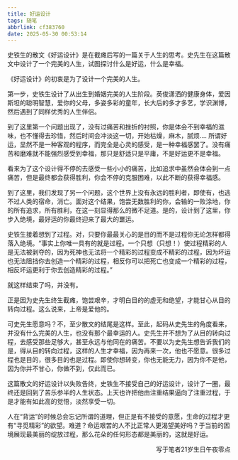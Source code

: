 ```yaml
---
title: 好运设计
tags: 随笔
abbrlink: cf383760
date: 2025-05-30 00:53:14
---
```


史铁生的散文《好运设计》是在截瘫后写的一篇关于人生的思考。史先生在这篇散文中设计了一个完美的人生，试图探讨什么是好运，什么是幸福。

《好运设计》的初衷是为了设计一个完美的人生。

第一步，史铁生设计了从出生到婚姻完美的人生阶段。英俊潇洒的健康身体，爱因斯坦的聪明智慧，爱你的父母，多姿多彩的童年，长大后的多才多艺，学识渊博，然后遇到了同样优秀的人生伴侣。

到了这里第一个问题出现了，没有过痛苦和挫折的衬照，你是体会不到幸福的滋味，也不懂得去珍惜，然后时间会冲淡这一切，开始枯燥，麻木，腻烦…. 所谓好运，显然不是一种客观的程序，而完全是心灵的感受，是一种幸福感罢了。没有痛苦和磨难就不能强烈感受到幸福，那只是舒适只是平庸，不是好运更不是幸福。

看来为了这个设计得不停的去感受一些小小的痛苦，比如追求中虽然会体会到一点痛苦，但是最终都会获得胜利，你会不停的克服困难，以此不断的获得幸福感。

到了这里，我们发现了另一个问题，这个世界上没有永远的胜利者，即使有，也逃不过人类的宿命，消亡。面对这个结果，饱尝无数胜利的你，会输的一败涂地，你的所有追求，所有胜利，在这一刻显得那么的微不足道。是的，设计到了这里，你步入绝境，最好运的你最终迎来了最大的噩运。

史铁生接着想到了过程。对，只要你最最关心的是目的而不是过程你无论怎样都得落入绝境。“事实上你唯一具有的就是过程。一个只想（只想！）使过程精彩的人是无法被剥夺的，因为死神也无法将一个精彩的过程变成不精彩的过程，因为坏运也无法阻挡你去创造一个精彩的过程，相反你可以把死亡也变成一个精彩的过程，相反坏运更利于你去创造精彩的过程。”

就这样结束了吗，并没有。

正是因为史先生终生截瘫，饱尝艰辛，才明白目的的虚无和绝望，才能甘心从目的转向过程。这么说来，上帝是爱他的。

可史先生愿意吗？不，至少散文的结尾是这样。至此，起码从史先生的角度看来，并没有什么完美的人生，也没有那个最幸运的人。史先生并不想为了从目的转向过程，去感受那些足够大，甚至永远与他同在的痛苦。不要以为史先生想告诉我们的是，得从目的转向过程，这样的人生才幸福，因为再来一次，他也不愿意。很多过程也是目的，很多目的也是过程。即使你想转变，你也无能无力，因为你不是他，因为你并不甘心，你做不到，仅此而已。

这篇散文的好运设计以失败告终，史铁生不接受自己的好运设计，设计了一圈，最终还是回到了苦乐参半的人生状态。上天也许把他由注重结果逼向了注重过程，于是才能有如此高的觉悟，淡然享受一切。

人在“背运”的时候总会忘记所谓的道理，但正是有不接受的意愿，生命的过程才更有“寻觅精彩”的欲望。难道？命运艰苦的人不比正常人更渴望美好吗？于当前的困境展现最美丽的绽放过程，那么花朵的任何形态都是美丽的，这就是好运。

<p align="right">写于笔者21岁生日午夜零点</p>